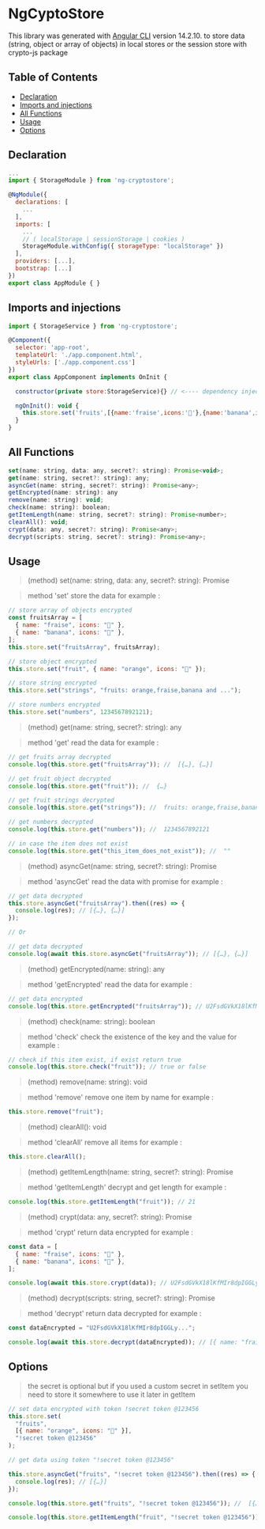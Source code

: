 # NgCyptoStore

This library was generated with [Angular CLI](https://github.com/angular/angular-cli) version 14.2.10.
to store data (string, object or array of objects) in local stores or the session store with crypto-js package

## Table of Contents

- [Declaration](#Declaration)
- [Imports and injections](#Imports-and-injections)
- [All Functions](#All-Fuctions)
- [Usage](#Usage)
- [Options](#Options)

## Declaration

```js
...
import { StorageModule } from 'ng-cryptostore';

@NgModule({
  declarations: [
    ...
  ],
  imports: [
    ...
    // ( localStorage | sessionStorage | cookies )
    StorageModule.withConfig({ storageType: "localStorage" })
  ],
  providers: [...],
  bootstrap: [...]
})
export class AppModule { }
```

## Imports and injections

```js
import { StorageService } from 'ng-cryptostore';

@Component({
  selector: 'app-root',
  templateUrl: './app.component.html',
  styleUrls: ['./app.component.css']
})
export class AppComponent implements OnInit {

  constructor(private store:StorageService){} // <---- dependency injection (DI)

  ngOnInit(): void {
    this.store.set('fruits',[{name:'fraise',icons:'🍓'},{name:'banana',icons:'🍌'}])
  }
}
```

## All Functions

```js
set(name: string, data: any, secret?: string): Promise<void>;
get(name: string, secret?: string): any;
asyncGet(name: string, secret?: string): Promise<any>;
getEncrypted(name: string): any
remove(name: string): void;
check(name: string): boolean;
getItemLength(name: string, secret?: string): Promise<number>;
clearAll(): void;
crypt(data: any, secret?: string): Promise<any>;
decrypt(scripts: string, secret?: string): Promise<any>;
```

## Usage

> (method) set(name: string, data: any, secret?: string): Promise<void>

> method 'set' store the data
> for example :

```js
// store array of objects encrypted
const fruitsArray = [
  { name: "fraise", icons: "🍓" },
  { name: "banana", icons: "🍌" },
];
this.store.set("fruitsArray", fruitsArray);

// store object encrypted
this.store.set("fruit", { name: "orange", icons: "🍊" });

// store string encrypted
this.store.set("strings", "fruits: orange,fraise,banana and ...");

// store numbers encrypted
this.store.set("numbers", 1234567892121);
```

> (method) get(name: string, secret?: string): any

> method 'get' read the data
> for example :

```js
// get fruits array decrypted
console.log(this.store.get("fruitsArray")); //  [{…}, {…}]

// get fruit object decrypted
console.log(this.store.get("fruit")); //  {…}

// get fruit strings decrypted
console.log(this.store.get("strings")); //  fruits: orange,fraise,banana and ...

// get numbers decrypted
console.log(this.store.get("numbers")); //  1234567892121

// in case the item does not exist
console.log(this.store.get("this_item_does_not_exist")); //  ""
```

> (method) asyncGet(name: string, secret?: string): Promise<any>

> method 'asyncGet' read the data with promise
> for example :

```js
// get data decrypted
this.store.asyncGet("fruitsArray").then((res) => {
  console.log(res); // [{…}, {…}]
});

// Or

// get data decrypted
console.log(await this.store.asyncGet("fruitsArray")); // [{…}, {…}]
```

> (method) getEncrypted(name: string): any

> method 'getEncrypted' read the data
> for example :

```js
// get data encrypted
console.log(this.store.getEncrypted("fruitsArray")); // U2FsdGVkX18lKfMIr8dpIGGLy...
```

> (method) check(name: string): boolean

> method 'check' check the existence of the key and the value
> for example :

```js
// check if this item exist, if exist return true
console.log(this.store.check("fruit")); // true or false
```

> (method) remove(name: string): void

> method 'remove' remove one item by name
> for example :

```js
this.store.remove("fruit");
```

> (method) clearAll(): void

> method 'clearAll' remove all items
> for example :

```js
this.store.clearAll();
```

> (method) getItemLength(name: string, secret?: string): Promise<number>

> method 'getItemLength' decrypt and get length
> for example :

```js
console.log(this.store.getItemLength("fruit")); // 21
```

> (method) crypt(data: any, secret?: string): Promise<any>

> method 'crypt' return data encrypted
> for example :

```js
const data = [
  { name: "fraise", icons: "🍓" },
  { name: "banana", icons: "🍌" },
];

console.log(await this.store.crypt(data)); // U2FsdGVkX18lKfMIr8dpIGGLy...
```

> (method) decrypt(scripts: string, secret?: string): Promise<any>

> method 'decrypt' return data decrypted
> for example :

```js
const dataEncrypted = "U2FsdGVkX18lKfMIr8dpIGGLy...";

console.log(await this.store.decrypt(dataEncrypted)); // [{ name: "fraise", icons: "🍓" },{ name: "banana", icons: "🍌"}]
```

## Options

> the secret is optional but if you used a custom secret in setItem you need to store it somewhere to use it later in getItem

```js
// set data encrypted with token !secret token @123456
this.store.set(
  "fruits",
  [{ name: "orange", icons: "🍊" }],
  "!secret token @123456"
);

// get data using token "!secret token @123456"

this.store.asyncGet("fruits", "!secret token @123456").then((res) => {
  console.log(res); // [{…}]
});

console.log(this.store.get("fruits", "!secret token @123456")); //  [{…}, {…}]

console.log(this.store.getItemLength("fruit", "!secret token @123456")); // 1
```
